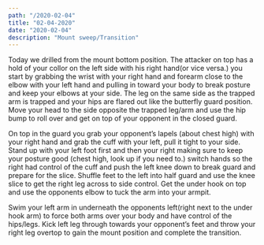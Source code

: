 ```yaml
---
path: "/2020-02-04"
title: "02-04-2020"
date: "2020-02-04"
description: "Mount sweep/Transition"
---
```


Today we drilled from the mount bottom position. The attacker on top has a hold of your collor on the left side with his right hand(or vice versa.) you start by grabbing the wrist with your right hand and forearm close to the elbow with your left hand and pulling in toward your body to break posture and keep your elbows at your side. The leg on the same side as the trapped arm is trapped and your hips are flared out like the butterfly guard position. Move your head to the side opposite the trapped leg/arm and use the hip bump to roll over and get on top of your opponent in the closed guard.

On top in the guard you grab your opponent’s lapels (about chest high) with your right hand and grab the cuff with your left, pull it tight to your side. Stand up with your left foot first and then your right making sure to keep your posture good (chest high, look up if you need to.) switch hands so the right had control of the cuff and push the left knee down to break guard and prepare for the slice. Shuffle feet to the left into half guard and use the knee slice to get the right leg across to side control. Get the under hook on top and use the opponents elbow to tuck the arm into your armpit.

Swim your left arm in underneath the opponents left(right next to the under hook arm) to force both arms over your body and have control of the hips/legs. Kick left leg through towards your opponent’s feet and throw your right leg overtop to gain the mount position and complete the transition.
